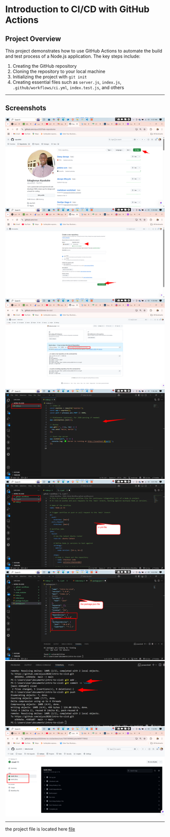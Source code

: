 
# Introduction to CI/CD with GitHub Actions

## Project Overview

This project demonstrates how to use GitHub Actions to automate the build and test process of a Node.js application. The key steps include:

1. Creating the GitHub repository
2. Cloning the repository to your local machine
3. Initializing the project with `git init`
4. Creating essential files such as `server.js`, `index.js`, `.github/workflows/ci.yml`, `index.test.js`, and others

---

## Screenshots

![Screenshot 1](imgs/cicd1.png)
![Screenshot 2](imgs/cicd2.png)
![Screenshot 3](imgs/cicd3.png)
![Screenshot 4](imgs/cicd4.png)
![Screenshot 5](imgs/cicd5.png)
![Screenshot 6](imgs/cicd6.png)
![Screenshot 7](imgs/cicd7.png)
![Screenshot 8](imgs/cicd8.png)

---

the project file is located here [file](https://github.com/aiyus2020/intro-to-cicd)